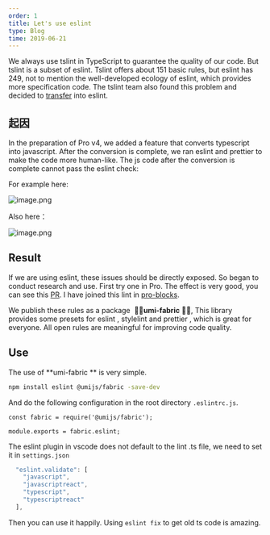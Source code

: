 ```yaml
---
order: 1
title: Let's use eslint
type: Blog
time: 2019-06-21
---
```


We always use tslint in TypeScript to guarantee the quality of our code. But tslint is a subset of eslint. Tslint offers about 151 basic rules, but eslint has 249, not to mention the well-developed ecology of eslint, which provides more specification code. The tslint team also found this problem and decided to [transfer](https://eslint.org/blog/2019/01/future-typescript-eslint) into eslint.

## 起因

In the preparation of Pro v4, we added a feature that converts typescript into javascript. After the conversion is complete, we ran eslint and prettier to make the code more human-like. The js code after the conversion is complete cannot pass the eslint check:

For example here:

![image.png](https://intranetproxy.alipay.com/skylark/lark/0/2019/png/93819/1561039456413-1a389431-a7ff-4b00-b872-8f34249bab35.png#align=left&display=inline&height=159&name=image.png&originHeight=318&originWidth=2848&size=96918&status=done&width=1424)

Also here：

![image.png](https://intranetproxy.alipay.com/skylark/lark/0/2019/png/93819/1561039496763-22b0d0d8-172b-4b74-b50d-908a47024d22.png#align=left&display=inline&height=474&name=image.png&originHeight=948&originWidth=2238&size=175958&status=done&width=1119)

## Result

If we are using eslint, these issues should be directly exposed. So began to conduct research and use. First try one in Pro. The effect is very good, you can see this [PR](https://github.com/ant-design/ant-design-pro/pull/4336). I have joined this lint in [pro-blocks](https://github.com/ant-design/pro-blocks/pull/28).

We publish these rules as a package  🌟🌟**umi-fabric** 🌟🌟, This library provides some presets for eslint , stylelint and prettier , which is great for everyone. All open rules are meaningful for improving code quality.

## Use

The use of **umi-fabric ** is very simple.

```bash
npm install eslint @umijs/fabric -save-dev
```

And do the following configuration in the root directory `.eslintrc.js`.

```tsx
const fabric = require('@umijs/fabric');

module.exports = fabric.eslint;
```

The eslint plugin in vscode does not default to the lint .ts file, we need to set it in `settings.json`

```jsx
  "eslint.validate": [
    "javascript",
    "javascriptreact",
    "typescript",
    "typescriptreact"
  ],
```

Then you can use it happily. Using `eslint fix` to get old ts code is amazing.
